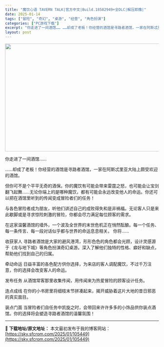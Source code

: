 ```yaml
---
title: "魔饮心语 TAVERN TALK|官方中文|Build.18582949+全DLC|解压即撸|"
date: 2025-01-14
tags: ["冒险", "奇幻", "桌游", "经营", "角色扮演"]
categories: ["PC游戏下载"]
excerpt: "你走进了一间酒馆…… ……却成了老板！你经营的酒馆是寻路者酒馆，一家在阿斯忒里亚大陆上颇受欢迎的酒馆。 但你可不是个平平无奇的酒保。你的魔饮有可能会带来雷霆之怒，也可能会让宝剑翻飞起舞……无论你端上的是哪种魔饮，都有可能会永远改变他人的命运。你还可以把在酒馆里听到的传闻变成冒险者们的任务！ 与各色冒&hellip;"
layout: post
---
```


<img class="aligncenter size-full wp-image-105450" src="https://sky.sfcrom.com/wp-content/uploads/2025/01/2025011406374750.webp" alt="" width="616" height="353" />

你走进了一间酒馆……

……却成了老板！你经营的酒馆是寻路者酒馆，一家在阿斯忒里亚大陆上颇受欢迎的酒馆。

但你可不是个平平无奇的酒保。你的魔饮有可能会带来雷霆之怒，也可能会让宝剑翻飞起舞……无论你端上的是哪种魔饮，都有可能会永远改变他人的命运。你还可以把在酒馆里听到的传闻变成冒险者们的任务！

与各色冒险者成为朋友，听他们讲述自己的成败得失和是非祸福。无论客人只是来此歇脚或是寻求惊险刺激的冒险，你都会尽力满足每位顾客的需求。

在这家温馨酒馆的墙外，一个波及全世界的末世危机正在悄然酝酿。每一个任务、每一条传言、每一段对话似乎都与世界的命运息息相关。
你将……

收获家人
寻路者酒馆是大家的避风港湾，形形色色的角色都会光顾，设计灵感源于《龙与地下城》等角色扮演奇幻桌游。深入了解他们独特的性格、癖好和缺点，帮助他们找到自己的归属。

牵动命运
日益丰富的各色配方供你选择，为来店的客人调配魔饮，不过千万注意，你的选择会改变客人的命运。

发布任务
从酒馆常客那里收集传闻，用传闻来为热爱冒险的顾客设计任务。

连点成线
在你的小书房里将细枝末节拼凑起来，揭开威胁着这片大地的昔日邪恶的真实面目。

装点门面
当冒险者们自任务中凯旋之时，会带回来许许多多的小饰品供你装点酒馆。你的选择将会塑造寻路者酒馆的温馨氛围！

---
📖 **下载地址/原文地址：** 本文最初发布于我的博客网站：[https://sky.sfcrom.com/2025/01/105449](https://sky.sfcrom.com/2025/01/105449)
